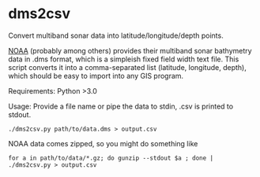 # dms2csv

Convert multiband sonar data into latitude/longitude/depth points.

[NOAA](https://maps.ngdc.noaa.gov/viewers/bathymetry/) (probably among others) provides their multiband
sonar bathymetry data in .dms format, which is a simpleish fixed field width text file. 
This script converts it into a comma-separated list (latitude, longitude, depth), which should be easy to import
into any GIS program.

Requirements: Python >3.0

Usage: Provide a file name or pipe the data to stdin, .csv is printed to stdout.

`./dms2csv.py path/to/data.dms > output.csv`

NOAA data comes zipped, so you might do something like

`for a in path/to/data/*.gz; do gunzip --stdout $a ; done | ./dms2csv.py > output.csv`


